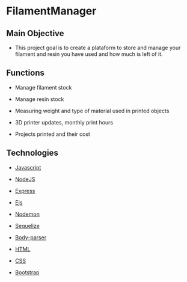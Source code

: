 # FilamentManager
 
## Main Objective

* This project goal is to create a plataform to store and manage your filament and resin you have used and how much is left of it.

## Functions 

* Manage filament stock

* Manage resin stock 

* Measuring weight and type of material used in printed objects 

* 3D printer updates, monthly print hours 

* Projects printed and their cost 

## Technologies

* [Javascript](https://www.javascript.com/)

* [NodeJS](https://nodejs.org/en/)

* [Express](https://expressjs.com/)

* [Ejs](https://ejs.co/)

* [Nodemon](https://nodemon.io/)

* [Sequelize](https://sequelize.org/)

* [Body-parser](https://www.npmjs.com/package/body-parser)

* [HTML](https://html.com/)

* [CSS](https://www.w3schools.com/css/)

* [Bootstrap](https://getbootstrap.com/)
